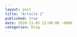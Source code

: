 ```yaml
---
layout: post
title: "Article 1"
published: true
date: 2020-11-05 12:00:00 -0000
categories: blog
---
```

